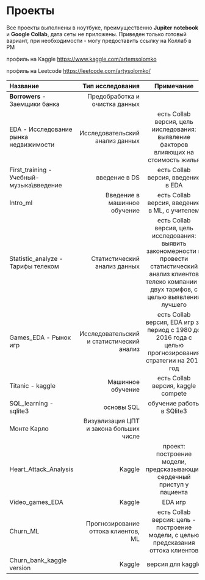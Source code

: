 # Проекты


Все проекты выполнены в ноутбуке, преимущественно **Jupiter notebook** и **Google Collab**, дата сеты не приложены. 
Приведен только готовый вариант, при необходимости - могу предоставить ссылку на Коллаб в PM

профиль на Kaggle
https://www.kaggle.com/artemsolomko

профиль на Leetcode
https://leetcode.com/artysolomko/



| **Название** | **Тип исследования** | **Примечание** |
| :-------------------- | ---------------------: |:---------------------------:|
| **Borrowers** - Заемщики банка| Предобработка и очистка данных | | есть Collab версия, цель исследования: формирование портрета идеального заемщика|
| EDA - Исследование рынка недвижимости | Исследовательский анализ данных | есть Collab версия, цель ииследования: выявление факторов влияющих на стоимость жилья|
| First_training - Учебный-музыка\введение| введение в DS | есть Collab версия, введение в EDA|
| Intro_ml | Введение в машинное обучение| есть Collab версия, введение в ML, с учителем|
| Statistic_analyze - Тарифы телеком | Статистический анализ данных| есть Collab версия, цель исследования: выявить закономерности и провести статистический анализ клиентов телеко компании и двух тарифов, с целью выявления лучшего|
| Games_EDA - Рынок игр | Исследовательский и статистический анализ| есть Collab версия, EDA игр за период с 1980 до 2016 года с целью прогнозирования стратегии на 2017 год|
| Titanic - kaggle | Машинное обучение| есть Collab версия, kaggle compete|
| SQL_learning - sqlite3 | основы SQL| обучение работы в SQlite3|
| Монте Карло| Визуализация ЦПТ и закона больших числе| |
| Heart_Attack_Analysis| Kaggle| проект: построение модели, предсказывающий сердечный приступ у пациента|
| Video_games_EDA| Kaggle| EDA игр|
| Churn_ML|Прогнозирование оттока клиентов, ML| есть Collab версия: цель - построение модели, с целью предсказания оттока клиентов|
| Churn_bank_kaggle version|Kaggle|версия для kaggle||





